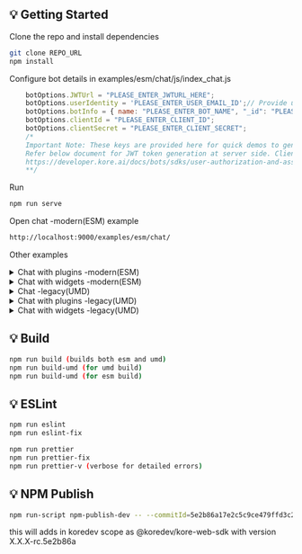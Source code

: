 ## 💡 Getting Started

Clone the repo and install dependencies

```bash
git clone REPO_URL
npm install
```

Configure bot details in examples/esm/chat/js/index_chat.js

```js
    botOptions.JWTUrl = "PLEASE_ENTER_JWTURL_HERE";
    botOptions.userIdentity = 'PLEASE_ENTER_USER_EMAIL_ID';// Provide users email id here
    botOptions.botInfo = { name: "PLEASE_ENTER_BOT_NAME", "_id": "PLEASE_ENTER_BOT_ID" }; // bot name is case sensitive
    botOptions.clientId = "PLEASE_ENTER_CLIENT_ID";
    botOptions.clientSecret = "PLEASE_ENTER_CLIENT_SECRET";
    /* 
    Important Note: These keys are provided here for quick demos to generate JWT token at client side but not for Production environment.
    Refer below document for JWT token generation at server side. Client Id and Client secret should maintained at server end.
    https://developer.kore.ai/docs/bots/sdks/user-authorization-and-assertion/
    **/

```

Run

```bash
npm run serve
```

Open chat -modern(ESM) example

```bash
http://localhost:9000/examples/esm/chat/
```



Other examples

<details>
 <summary>Chat with plugins -modern(ESM)</summary>
 
 Configure bot details in examples/esm/chat-with-plugins/js/index_chat.js and open below link
 
```bash
http://localhost:9000/examples/esm/chat-with-plugins
```
</details>




<details>
 <summary>Chat with widgets -modern(ESM)</summary>
 
 Configure bot details and widget config in examples/esm/chat-with-widgets/js/index_widgets_chat.js and open below link
 
```bash
http://localhost:9000/examples/esm/chat-with-widgets
```
</details>





<details>
 <summary>Chat -legacy(UMD)</summary>

 Configure bot details in examples/umd/chat/index.html and open below link
 
```bash
http://localhost:9000/examples/umd/chat
```
</details>



<details>
 <summary>Chat with plugins -legacy(UMD)</summary>
 
 Configure bot details in examples/umd/chat-with-plugins/index.html and open below link
 
```bash
http://localhost:9000/examples/umd/chat-with-plugins
```
</details>



<details>
 <summary>Chat with widgets -legacy(UMD)</summary>
 
 Configure bot details in examples/umd/chat-with-widgets/index.html and open below link
 
```bash
http://localhost:9000/examples/umd/chat-with-widgets
```
</details>



## 💡 Build

```bash
npm run build (builds both esm and umd)
npm run build-umd (for umd build)
npm run build-umd (for esm build)
```

## 💡 ESLint

```bash
npm run eslint
npm run eslint-fix

npm run prettier
npm run prettier-fix
npm run prettier-v (verbose for detailed errors) 

```

## 💡 NPM Publish

```bash
npm run-script npm-publish-dev -- --commitId=5e2b86a17e2c5c9ce479ffd3c24fbc3a82beff68

```
this will adds in koredev scope as @koredev/kore-web-sdk with version X.X.X-rc.5e2b86a

